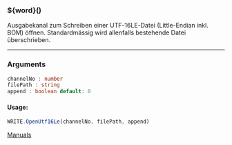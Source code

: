 ﻿### ${word}()
Ausgabekanal zum Schreiben einer UTF-16LE-Datei (Little-Endian inkl. BOM) öffnen. Standardmässig wird allenfalls bestehende Datei überschrieben.

----

### Arguments
```ts
channelNo : number
filePath : string
append : boolean default: 0
```
#### Usage:
```ts
WRITE.OpenUtf16Le(channelNo, filePath, append)
```

[Manuals](https://manuals.opacc.ch/docs/doku2401/F-Script/ScriptBlockFunc.WRITE.OpenUtf16Le.html)
